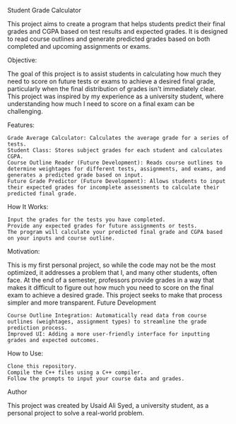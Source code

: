 Student Grade Calculator

This project aims to create a program that helps students predict their final grades and CGPA based on test results and expected grades. It is designed to read course outlines and generate predicted grades based on both completed and upcoming assignments or exams.

Objective:

The goal of this project is to assist students in calculating how much they need to score on future tests or exams to achieve a desired final grade, particularly when the final distribution of grades isn't immediately clear. This project was inspired by my experience as a university student, where understanding how much I need to score on a final exam can be challenging.

Features:

    Grade Average Calculator: Calculates the average grade for a series of tests.
    Student Class: Stores subject grades for each student and calculates CGPA.
    Course Outline Reader (Future Development): Reads course outlines to determine weightages for different tests, assignments, and exams, and generates a predicted grade based on input.
    Future Grade Predictor (Future Development): Allows students to input their expected grades for incomplete assessments to calculate their predicted final grade.

How It Works:

    Input the grades for the tests you have completed.
    Provide any expected grades for future assignments or tests.
    The program will calculate your predicted final grade and CGPA based on your inputs and course outline.

Motivation:

This is my first personal project, so while the code may not be the most optimized, it addresses a problem that I, and many other students, often face. At the end of a semester, professors provide grades in a way that makes it difficult to figure out how much you need to score on the final exam to achieve a desired grade. This project seeks to make that process simpler and more transparent.
Future Development

    Course Outline Integration: Automatically read data from course outlines (weightages, assignment types) to streamline the grade prediction process.
    Improved UI: Adding a more user-friendly interface for inputting grades and expected outcomes.

How to Use:

    Clone this repository.
    Compile the C++ files using a C++ compiler.
    Follow the prompts to input your course data and grades.

Author

This project was created by Usaid Ali Syed, a university student, as a personal project to solve a real-world problem.
